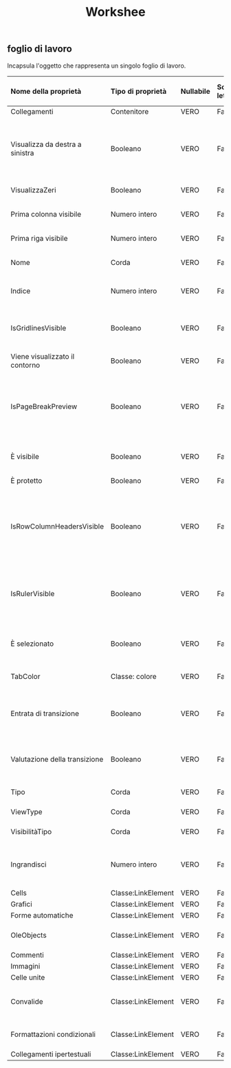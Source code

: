 ﻿---
title: Workshee
second_title: Aspose.Cells Cloud Documen
type: docs
url: /it/specification/model/worksheet/
description: "Aspose.Cells Specifica del modello cloud: foglio di lavoro. Gestisci facilmente Excel e altri fogli di calcolo con funzionalità come apertura, generazione, modifica, divisione, unione, confronto e conversione"
kwords: Excel, Office, Foglio di calcolo, Cloud REST API, Foglio di lavoro
weight: 50
---
## **foglio di lavoro**

 Incapsula l'oggetto che rappresenta un singolo foglio di lavoro.

| Nome della proprietà| Tipo di proprietà| Nullabile| Sola lettura| Valore di default| Descrizione|
|:- |:- |:- |:- |:- |:- |
| Collegamenti| Contenitore| VERO| Falso|||
| Visualizza da destra a sinistra| Booleano| VERO| Falso|| Indica se il foglio di lavoro specificato viene visualizzato da destra a sinistra anziché da sinistra a destra. L'impostazione predefinita è falsa.|
| VisualizzaZeri| Booleano| VERO| Falso|| Vero se vengono visualizzati valori zero.|
| Prima colonna visibile| Numero intero| VERO| Falso|| Rappresenta il primo indice di colonna visibile.|
| Prima riga visibile| Numero intero| VERO| Falso|| Rappresenta il primo indice di riga visibile.|
| Nome| Corda| VERO| Falso|| Ottiene o imposta il nome del foglio di lavoro.|
| Indice| Numero intero| VERO| Falso|| Ottiene l'indice del foglio nella raccolta di fogli di lavoro.|
| IsGridlinesVisible| Booleano| VERO| Falso|| Ottiene o imposta un valore che indica se le griglie sono visibili. Il valore predefinito è true.|
| Viene visualizzato il contorno| Booleano| VERO| Falso|| Indica se mostrare il contorno.|
| IsPageBreakPreview| Booleano| VERO| Falso|| Indica se il foglio di lavoro specificato viene visualizzato nella visualizzazione normale o nell'anteprima dell'interruzione di pagina.|
| È visibile| Booleano| VERO| Falso|| Rappresenta se il foglio di lavoro è visibile.|
| È protetto| Booleano| VERO| Falso||Indica se il foglio di lavoro è protetto.|
| IsRowColumnHeadersVisible| Booleano| VERO| Falso|| Ottiene o imposta un valore che indica se nel foglio di lavoro verranno visualizzate le intestazioni di riga e colonna. L'impostazione predefinita è vera.|
| IsRulerVisible| Booleano| VERO| Falso|| Indica se il righello è visibile. Questa proprietà viene applicata solo per l'anteprima dell'interruzione di pagina.|
| È selezionato| Booleano| VERO| Falso|| Indica se questo foglio di lavoro è selezionato quando la cartella di lavoro viene aperta.|
| TabColor| Classe: colore| VERO| Falso|| Rappresenta il colore della scheda del foglio di lavoro.|
| Entrata di transizione| Booleano| VERO| Falso|| Indica se l'opzione Immissione formula di transizione (compatibilità Lotus) è abilitata.|
| Valutazione della transizione| Booleano| VERO| Falso|| Indica se l'opzione Valutazione formula di transizione (compatibilità Lotus) è abilitata.|
| Tipo| Corda| VERO| Falso|| Rappresenta il tipo di foglio di lavoro.|
| ViewType| Corda| VERO| Falso|| Ottiene e imposta il tipo di visualizzazione.|
| VisibilitàTipo| Corda| VERO| Falso|| Indica lo stato visibile per questo foglio.|
| Ingrandisci| Numero intero| VERO| Falso|| Rappresenta il fattore di scala in percentuale. Dovrebbe essere compreso tra 10 e 400.|
|Cells | Classe:LinkElement| VERO| Falso|| Ottiene la raccolta.|
| Grafici| Classe:LinkElement| VERO| Falso|| Ottiene una raccolta|
| Forme automatiche| Classe:LinkElement| VERO| Falso|||
| OleObjects| Classe:LinkElement| VERO| Falso||Rappresenta una raccolta di in un foglio di lavoro.|
| Commenti| Classe:LinkElement| VERO| Falso|| Ottiene la raccolta.|
| Immagini| Classe:LinkElement| VERO| Falso|| Ottiene una raccolta.|
| Celle unite| Classe:LinkElement| VERO| Falso|||
| Convalide| Classe:LinkElement| VERO| Falso|| Ottiene la raccolta delle impostazioni di convalida dei dati nel foglio di lavoro.|
| Formattazioni condizionali| Classe:LinkElement| VERO| Falso|| Ottiene ConditionalFormattings nel foglio di lavoro.|
| Collegamenti ipertestuali| Classe:LinkElement| VERO| Falso|| Ottiene la raccolta.|

